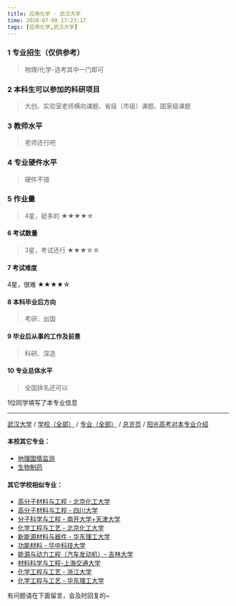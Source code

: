 ```yaml
---
title: 应用化学 - 武汉大学
time: 2020-07-08 17:23:17
tags: [应用化学,武汉大学]
---
```

### 1 专业招生（仅供参考）  
> 物理/化学-选考其中一门即可


### 2 本科生可以参加的科研项目
>  大创、实验室老师横向课题、省级（市级）课题、国家级课题


### 3 教师水平
> 老师还行吧


### 4 专业硬件水平
> 硬件不错


### 5 作业量
>4星，挺多的
★★★★☆


#### 6 考试数量
>3星，考试还行
★★★☆☆


#### 7 考试难度
> 
4星，很难
★★★★☆


#### 8 本科毕业后方向
> 考研、出国


#### 9 毕业后从事的工作及前景
> 科研、深造


#### 10 专业总体水平
> 全国排名还可以

1位同学填写了本专业信息
***
[武汉大学](http://www.jianshu.com/p/672d761ff68b) / [学校（全部）](http://www.jianshu.com/p/3efa6bcca419) / [专业（全部）](http://www.jianshu.com/p/2d4c6d3552c2) / [总览页](http://www.jianshu.com/p/445daeb4fa00) / [阳光高考对本专业介绍](http://gaokao.chsi.com.cn/sch/zyk/view.do?schId=73395969&specId=73383811
)
#### 本校其它专业：
- [地理国情监测](http://www.jianshu.com/p/091b8174f54b)
- [生物制药 ](http://www.jianshu.com/p/425b77a69893)

#### 其它学校相似专业：
- [高分子材料与工程 - 北京化工大学](http://www.jianshu.com/p/077d326808ab)
- [高分子材料与工程 - 四川大学](http://www.jianshu.com/p/81f8ee185b5e )
- [分子科学与工程 - 南开大学+天津大学](http://www.jianshu.com/p/ef2a80f7bcd1) 
- [化学工程与工艺 - 北京化工大学](http://www.jianshu.com/p/27057f73c283 )
- [新能源材料与器件 - 华东理工大学](http://www.jianshu.com/p/5c64dcf7f680)
- [功能材料 - 华中科技大学](http://www.jianshu.com/p/5fd0d99fa322)
- [能源与动力工程（汽车发动机）- 吉林大学](http://www.jianshu.com/p/f0f5062075b3)
- [材料科学与工程-上海交通大学](http://www.jianshu.com/p/f5e99e8fbc41)
- [化学工程与工艺 - 浙江大学](http://www.jianshu.com/p/089b04ed4213)
- [化学工程与工艺 - 华东理工大学](http://www.jianshu.com/p/01ff842a6f1f)

有问题请在下面留言，会及时回复的~